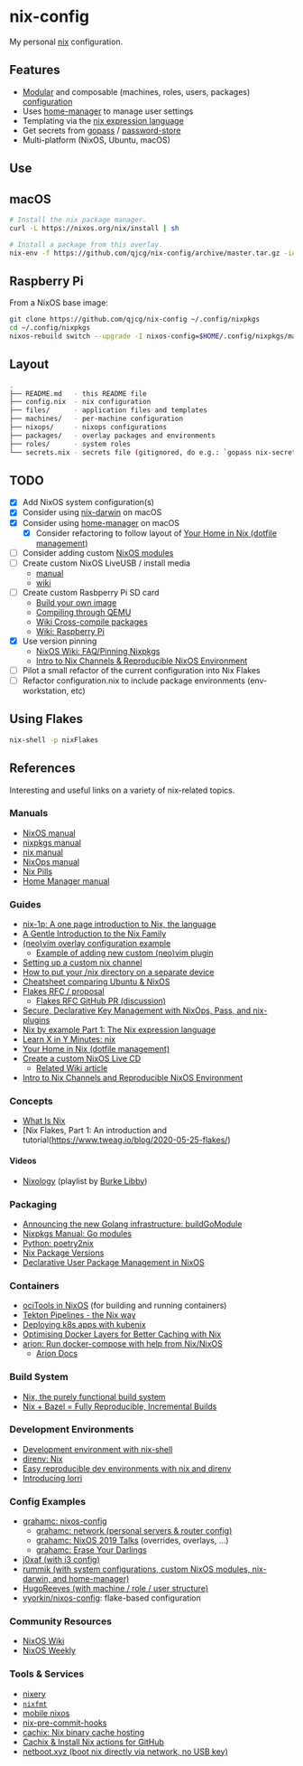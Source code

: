 # nix-config

My personal [nix](https://nixos.org/nix/) configuration.

## Features

- [Modular](https://nixos.org/nixos/manual/index.html#sec-modularity) and composable (machines, roles, users, packages) [configuration](https://nixos.org/nixos/manual/index.html#ch-configuration)
- Uses [home-manager](https://github.com/rycee/home-manager) to manage user settings
- Templating via the [nix expression language](https://nixos.org/nix/manual/#ch-expression-language)
- Get secrets from [gopass](https://www.gopass.pw/) / [password-store](https://www.passwordstore.org/)
- Multi-platform (NixOS, Ubuntu, macOS)

## Use

## macOS

```sh
# Install the nix package manager.
curl -L https://nixos.org/nix/install | sh

# Install a package from this overlay.
nix-env -f https://github.com/qjcg/nix-config/archive/master.tar.gz -iA env-hello
```

## Raspberry Pi

From a NixOS base image:

```sh
git clone https://github.com/qjcg/nix-config ~/.config/nixpkgs
cd ~/.config/nixpkgs
nixos-rebuild switch --upgrade -I nixos-config=$HOME/.config/nixpkgs/machines/rpi3/configuration.nix

```

## Layout

```sh
.
├── README.md   - this README file
├── config.nix  - nix configuration
├── files/      - application files and templates
├── machines/   - per-machine configuration
├── nixops/     - nixops configurations
├── packages/   - overlay packages and environments
├── roles/      - system roles
└── secrets.nix - secrets file (gitignored, do e.g.: `gopass nix-secrets > secrets.nix`)
```

## TODO

- [x] Add NixOS system configuration(s)
- [x] Consider using [nix-darwin](https://github.com/LnL7/nix-darwin) on macOS
- [x] Consider using [home-manager](https://github.com/rycee/home-manager) on macOS
	- [x] Consider refactoring to follow layout of [Your Home in Nix (dotfile management)](https://hugoreeves.com/posts/2019/nix-home/)
- [ ] Consider adding custom [NixOS modules](https://nixos.org/nixos/manual/index.html#sec-writing-modules)
- [ ] Create custom NixOS LiveUSB / install media
	- [manual](https://nixos.org/nixos/manual/index.html#sec-building-cd)
	- [wiki](https://nixos.wiki/wiki/Creating_a_NixOS_live_CD)
- [ ] Create custom Rasbperry Pi SD card
	- [Build your own image](https://nixos.wiki/wiki/NixOS_on_ARM#Build_your_own_image)
	- [Compiling through QEMU](https://nixos.wiki/wiki/NixOS_on_ARM#Compiling_through_QEMU)
	- [Wiki Cross-compile packages](https://nixos.wiki/wiki/Cheatsheet#Cross-compile_packages)
	- [Wiki: Raspberry Pi](https://nixos.wiki/wiki/NixOS_on_ARM/Raspberry_Pi)
- [x] Use version pinning
	- [NixOS Wiki: FAQ/Pinning Nixpkgs](https://nixos.wiki/wiki/FAQ/Pinning_Nixpkgs)
	- [Intro to Nix Channels & Reproducible NixOS Environment](https://matrix.ai/blog/intro-to-nix-channels-and-reproducible-nixos-environment/)
- [ ] Pilot a small refactor of the current configuration into Nix Flakes
- [ ] Refactor configuration.nix to include package environments (env-workstation, etc)

## Using Flakes

```sh
nix-shell -p nixFlakes
```

## References

Interesting and useful links on a variety of nix-related topics.

### Manuals

- [NixOS manual](https://nixos.org/nixos/manual/)
- [nixpkgs manual](https://nixos.org/nixpkgs/manual/)
- [nix manual](https://nixos.org/nix/manual/)
- [NixOps manual](https://nixos.org/nixops/manual/)
- [Nix Pills](https://nixos.org/nixos/nix-pills/)
- [Home Manager manual](https://rycee.gitlab.io/home-manager/index.html)

### Guides

- [nix-1p: A one page introduction to Nix, the language](https://github.com/tazjin/nix-1p)
- [A Gentle Introduction to the Nix Family](https://ebzzry.io/en/nix/)
- [(neo)vim overlay configuration example](https://nixos.wiki/wiki/Vim#Custom_setup_without_using_Home_Manager)
	- [Example of adding new custom (neo)vim plugin](https://nixos.wiki/wiki/Vim#Add_a_new_custom_plugin_to_the_users_packages)
- [Setting up a custom nix channel](https://savanni.luminescent-dreams.com/2019/09/13/nix-channel/)
- [How to put your /nix directory on a separate device](https://cs-syd.eu/posts/2019-09-14-nix-on-seperate-device)
- [Cheatsheet comparing Ubuntu & NixOS](https://nixos.wiki/wiki/Cheatsheet)
- [Flakes RFC / proposal](https://github.com/tweag/rfcs/blob/flakes/rfcs/0049-flakes.md)
	- [Flakes RFC GitHub PR (discussion)](https://github.com/NixOS/rfcs/pull/49)
- [Secure, Declarative Key Management with NixOps, Pass, and nix-plugins](https://elvishjerricco.github.io/2018/06/24/secure-declarative-key-management.html)
- [Nix by example Part 1: The Nix expression language](https://medium.com/@MrJamesFisher/nix-by-example-a0063a1a4c55)
- [Learn X in Y Minutes: nix](https://learnxinyminutes.com/docs/nix/)
- [Your Home in Nix (dotfile management)](https://hugoreeves.com/posts/2019/nix-home/)
- [Create a custom NixOS Live CD](https://nixos.org/nixos/manual/index.html#sec-building-cd)
	- [Related Wiki article](https://nixos.wiki/wiki/Creating_a_NixOS_live_CD)
- [Intro to Nix Channels and Reproducible NixOS Environment](https://matrix.ai/blog/intro-to-nix-channels-and-reproducible-nixos-environment/)

### Concepts

- [What Is Nix](https://engineering.shopify.com/blogs/engineering/what-is-nix)
- [Nix Flakes, Part 1: An introduction and tutorial(https://www.tweag.io/blog/2020-05-25-flakes/)

#### Videos

- [Nixology](https://www.youtube.com/playlist?list=PLRGI9KQ3_HP_OFRG6R-p4iFgMSK1t5BHs) (playlist by [Burke Libby](https://www.youtube.com/channel/UCSW5DqTyfOI9sUvnFoCjBlQ))

### Packaging

- [Announcing the new Golang infrastructure: buildGoModule](https://kalbas.it/2019/03/17/announcing-the-new-golang-infrastructure-buildgomodule/)
- [Nixpkgs Manual: Go modules](https://nixos.org/nixpkgs/manual/#ssec-go-modules)
- [Python: poetry2nix](https://github.com/nix-community/poetry2nix)
- [Nix Package Versions](https://lazamar.co.uk/nix-versions/)
- [Declarative User Package Management in NixOS](https://www.thedroneely.com/posts/declarative-user-package-management-in-nixos/)

### Containers

- [ociTools in NixOS](https://spacekookie.de/blog/ocitools-in-nixos/) (for building and running containers)
- [Tekton Pipelines - the Nix way](https://lewo.abesis.fr/posts/2019-09-30-tekton-pipelines-the-nix-way.html)
- [Deploying k8s apps with kubenix](https://zimbatm.com/deploying-k8s-apps-with-kubenix/)
- [Optimising Docker Layers for Better Caching with Nix](https://grahamc.com/blog/nix-and-layered-docker-images)
- [arion: Run docker-compose with help from Nix/NixOS](https://github.com/hercules-ci/arion)
	- [Arion Docs](https://docs.hercules-ci.com/arion/)

### Build System

- [Nix, the purely functional build system](http://www.boronine.com/2018/02/02/Nix/)
- [Nix + Bazel = Fully Reproducible, Incremental Builds](https://www.tweag.io/posts/2018-03-15-bazel-nix.html)

### Development Environments

- [Development environment with nix-shell](https://nixos.wiki/wiki/Development_environment_with_nix-shell)
- [direnv: Nix](https://github.com/direnv/direnv/wiki/Nix)
- [Easy reproducible dev environments with nix and direnv](https://medium.com/better-programming/easily-reproducible-development-environments-with-nix-and-direnv-e8753f456110)
- [Introducing lorri](https://www.tweag.io/posts/2019-03-28-introducing-lorri.html)

### Config Examples

- [grahamc: nixos-config](https://github.com/grahamc/nixos-config)
	- [grahamc: network (personal servers & router config)](https://github.com/grahamc/network)
	- [grahamc: NixOS 2019 Talks](https://github.com/grahamc/talks) (overrides, overlays, ...)
	- [grahamc: Erase Your Darlings](https://grahamc.com/blog/erase-your-darlings)
- [j0xaf (with i3 config)](https://github.com/j0xaf/dotfiles/blob/master/.config/nixpkgs/home.nix)
- [rummik (with system configurations, custom NixOS modules, nix-darwin, and home-manager)](https://github.com/rummik/nixos-config)
- [HugoReeves (with machine / role / user structure)](https://github.com/HugoReeves/nix-home/)
- [vyorkin/nixos-config](https://github.com/vyorkin/nixos-config/): flake-based configuration

### Community Resources

- [NixOS Wiki](https://nixos.wiki/)
- [NixOS Weekly](https://weekly.nixos.org/)

### Tools & Services

- [nixery](https://nixery.dev/)
- [`nixfmt`](https://github.com/serokell/nixfmt)
- [mobile nixos](https://github.com/samueldr/mobile-nixos/)
- [nix-pre-commit-hooks](https://github.com/hercules-ci/nix-pre-commit-hooks)
- [cachix: Nix binary cache hosting](https://cachix.org/)
- [Cachix & Install Nix actions for GitHub](https://discourse.nixos.org/t/cachix-nix-install-actions-for-github/4242/2)
- [netboot.xyz (boot nix directly via network, no USB key)](https://github.com/antonym/netboot.xyz)
